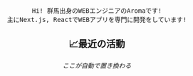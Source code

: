 <div align="center">
    <samp>Hi! 群馬出身のWEBエンジニアのAromaです!</samp>
    <br />
    <samp>主にNext.js, ReactでWEBアプリを専門に開発をしています!</samp>
<div>

<h2 align="center">📈最近の活動</h2>

<!-- ACTIVITY:START -->
<div><em>ここが自動で置き換わる</em></div>
<!-- ACTIVITY:END -->
